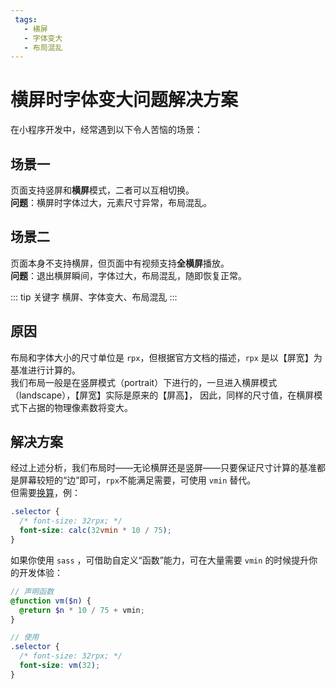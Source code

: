 ```yaml
---
 tags:
   - 横屏
   - 字体变大
   - 布局混乱
---
```


# 横屏时字体变大问题解决方案

在小程序开发中，经常遇到以下令人苦恼的场景：

## 场景一

页面支持竖屏和**横屏**模式，二者可以互相切换。  
**问题**：横屏时字体过大，元素尺寸异常，布局混乱。

## 场景二

页面本身不支持横屏，但页面中有视频支持**全横屏**播放。  
**问题**：退出横屏瞬间，字体过大，布局混乱，随即恢复正常。

::: tip 关键字
横屏、字体变大、布局混乱
:::

## 原因

布局和字体大小的尺寸单位是 `rpx`，但根据官方文档的描述，`rpx` 是以【屏宽】为基准进行计算的。  
我们布局一般是在竖屏模式（portrait）下进行的，一旦进入横屏模式（landscape），【屏宽】实际是原来的【屏高】，
因此，同样的尺寸值，在横屏模式下占据的物理像素数将变大。

## 解决方案

经过上述分析，我们布局时——无论横屏还是竖屏——只要保证尺寸计算的基准都是屏幕较短的“边”即可，`rpx`不能满足需要，可使用 `vmin` 替代。  
但需要[换算](/mini-program/common/rpx-to-vmin)，例：

```css
.selector {
  /* font-size: 32rpx; */
  font-size: calc(32vmin * 10 / 75);
}
```

如果你使用 `sass` ，可借助自定义“函数”能力，可在大量需要 `vmin` 的时候提升你的开发体验：

```scss
// 声明函数
@function vm($n) {
  @return $n * 10 / 75 + vmin;
}

// 使用
.selector {
  /* font-size: 32rpx; */
  font-size: vm(32);
}
```
